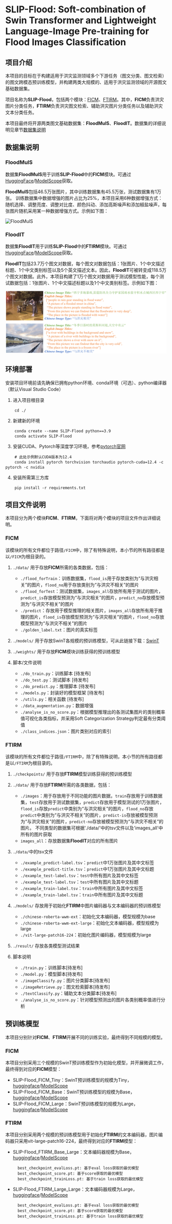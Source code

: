 # SLIP-Flood: Soft-combination of Swin Transformer and Lightweight Language-Image Pre-training for Flood Images Classification

## 项目介绍


本项目的目标在于构建适用于洪灾监测领域多个下游任务（图文分类、图文检索）的图文跨模态预训练模型，并构建两类大规模的、适用于洪灾监测领域的开源图文基础数据集。

项目名称为**SLIP-Flood**，包括两个模块：[FICM](#FICM)、[FTIRM](#FTIRM)。其中，**FICM**负责洪灾图片分类任务，**FTIRM**负责洪灾图文检索、辅助洪灾图片分类任务以及辅助洪灾文本分类任务。

本项目最终将开源两类图文基础数据集：**FloodMulS**、**FloodIT**。数据集的详细说明见章节[数据集说明](#数据集说明)

## 数据集说明
### FloodMulS

数据集**FloodMulS**用于训练**SLIP-Flood**中的**FICM**模块。可通过[HuggingFace](https://huggingface.co/datasets/muhan-yy/FloodMulS)/[ModelScope](https://www.modelscope.cn/datasets/muhanyy/FloodMulS)获取。

**FloodMulS**包括46.5万张图片，其中训练数据集有45.5万张，测试数据集有1万张。
训练数据集中数据增强的图片占比为25%，本项目采用6种数据增强方式：随机选择、调整亮度、调整对比度、颜色抖动、添加高斯噪声和添加椒盐噪声，每张图片随机采用某一种数据增强方式。示例如下图：

![FloodMulS](./imagesForReadme/FloodMulS.png)

### FloodIT

数据集**FloodIT**用于训练**SLIP-Flood**中的**FTIRM**模块。可通过[HuggingFace](https://huggingface.co/datasets/muhan-yy/FloodIT)/[ModelScope](https://www.modelscope.cn/datasets/muhanyy/FloodIT)获取。

**FloodIT**包括23.7万个图文对数据，每个图文对数据包括：1张图片、1个中文描述标题、1个中文类别标签以及5个英文描述文本。因此，**FloodIT**可被转变成118.5万个图文对数据。此外，本项目构建了1万个图文对数据用于测试模型性能，每个测试数据包括：1张图片、1个中文描述标题以及1个中文类别标签。示例如下图：

![FloodIT](./imagesForReadme/FloodIT.png)

## 环境部署

安装项目环境前请先确保已拥有python环境、conda环境（可选）、python编译器（默认Visual Studio Code）

1. 进入项目根目录
```
    cd ./   
```
2. 新建新的环境
```
    conda create --name SLIP-Flood python==3.9
    conda activate SLIP-Flood
```
3. 安装CUDA、Pytorch等深度学习环境，参考[pytorch官网](https://pytorch.org/)
```
    # 此处示例默认CUDA版本为12.4
    conda install pytorch torchvision torchaudio pytorch-cuda=12.4 -c pytorch -c nvidia
```
4. 安装所需第三方库
```
    pip install -r requirements.txt
```

## 项目文件说明

本项目分为两个模块**FICM**、**FTIRM**，下面将对两个模块的项目文件作出详细说明。

### FICM

该模块的所有文件都位于路径`/FICM`中，除了有特殊说明，本小节的所有路径都是以`/FICM`为根目录的。

1. `./data/`
用于存放**FICM**所需的各类数据，包括：
    - `./flood_forTrain`：训练数据集，`flood_is`用于存放类别为“与洪灾相关”的图片，`flood_no`用于存放类别为“与洪灾不相关”的图片
    - `./flood_forTest`：测试数据集，`images_all`存放所有用于测试的图片，`predict_is`存放模型预测为“与洪灾相关”的图片，`predict_no`存放模型预测为“与洪灾不相关”的图片
    - `./predict`：存放用于模型推理的相关图片，`images_all`存放所有用于推理的图片，`flood_is`存放模型预测为“与洪灾相关”的图片，`flood_no`存放模型预测为“与洪灾不相关”的图片
    - `./golden_label.txt`：图片的真实标签

2. `./models/`
用于存放SwinT各规模的预训练模型，可从此链接下载：[SwinT](https://github.com/microsoft/Swin-Transformer)

3. `./weights/`
用于存放**FICM**模块训练获得的预训练模型

4. 脚本/文件说明
   - `./do_train.py`：训练脚本 [待发布]
   - `./do_test.py`：测试脚本 [待发布]
   - `./do_predict.py`：推理脚本 [待发布]
   - `./models.py`：封装好的模型框架 [待发布]
   - `./utils.py`：相关函数 [待发布]
   - `./data_augmentation.py`：数据增强
   - `./analyse_is_no_score.py`：根据模型推理出的各测试集图片的类别概率值可视化各类指标，并采用Soft Categorization Strategy判定最有分类阈值
   - `./class_indices.json`：图片类别对应的索引

### FTIRM

该模块的所有文件都位于路径`/FTIRM`中，除了有特殊说明，本小节的所有路径都是以`/FTIRM`为根目录的。

1. `./checkpoints/`
用于存放**FTIRM**模型训练获得的预训练模型

2. `./data/`
用于存放**FTIRM**所需的各类数据，包括：
    - `./images`：用于存放用于不同功能的图片数据，`train`存放用于训练数据集，`test`存放用于测试数据集，`predict`存放用于模型测试的1万张图片，`flood_is`存放`predict`中类别为“与洪灾相关”的图片，`flood_no`存放`predict`中类别为“与洪灾不相关”的图片，`predict-is`存放被模型预测为“与洪灾相关”的图片，`predict-no`存放被模型预测为“与洪灾不相关”的图片。
      不同类型的数据集可根据'./data/'中的tsv文件以及'images_all'中所有的图片获取
    - `images_all`：存放数据集**FloodIT**对应的所有图片

1. `./data/`中的tsv文件
    - `./example_predict-label.tsv`：`predict`中1万张图片及其中文标签
    - `./example_predict-title.tsv`：`predict`中1万张图片及其中文标题
    - `./example_test-label.tsv`：`test`中所有图片及其中文标签
    - `./example_test-label.tsv`：`test`中所有图片及其中文标题
    - `./example_train-label.tsv`：`train`中所有图片及其中文标签
    - `./example_train-label.tsv`：`train`中所有图片及其中文标题
  
2. `./models/`
存放用于初始化**FTIRM**中图片编码器与文本编码器的预训练模型
    - `./chinese-roberta-wwm-ext`：初始化文本编码器，模型规模为base
    - `./chinese-roberta-wwm-ext-large`：初始化文本编码器，模型规模为large
    - `./vit-large-patch16-224`：初始化图片编码器，模型规模为large

1. `./result/`
存放各类模型测试结果

1. 脚本说明
   - `./train.py`：训练脚本[待发布]
   - `./model.py`：模型脚本[待发布]
   - `./imageClassify.py`：图片分类脚本[待发布]
   - `./imageRetrieve.py`：图文检索脚本[待发布]
   - `./textClassify.py`：辅助文本分类脚本[待发布]
   - `./analyse_is_no_score.py`：针对模型预测出的图片各类别概率值进行分析

## 预训练模型
本项目分别针对**FICM**、**FTIRM**开展不同的训练实验，最终得到不同规模的模型。
### FICM
本项目分别采用三个规模的SwinT预训练模型作为初始化模型，并开展微调工作，最终得到对应的**FICM**模型：
- SLIP-Flood_FICM_Tiny：SwinT预训练模型的规模为Tiny，[huggingface](https://huggingface.co/muhan-yy/SLIP-Flood_FICM_Tiny)/[ModelScope](https://www.modelscope.cn/models/muhanyy/SLIP-Flood_FICM_Tiny)
- SLIP-Flood_FICM_Base：SwinT预训练模型的规模为Base，[huggingface](https://huggingface.co/muhan-yy/SLIP-Flood_FICM_Base)/[ModelScope](https://www.modelscope.cn/models/muhanyy/SLIP-Flood_FICM_Base)
- SLIP-Flood_FICM_Large：SwinT预训练模型的规模为Large，[huggingface](https://huggingface.co/muhan-yy/SLIP-Flood_FICM_Large)/[ModelScope](https://www.modelscope.cn/models/muhanyy/SLIP-Flood_FICM_Large)

### FTIRM
本项目分别采用两个规模的预训练模型用于初始化**FTIRM**的文本编码器，图片编码器只采用vit-large-patch16-224，最终得到对应的**FTIRM**模型：
- SLIP-Flood_FTIRM_Base_Large：文本编码器规模为Base，[huggingface](https://huggingface.co/muhan-yy/SLIP-Flood_FTIRM_Base_Large)/[ModelScope](https://www.modelscope.cn/models/muhanyy/SLIP-Flood_FTIRM_Base_Large)
  ```
    best_checkpoint_evalLoss.pt: 基于eval loss获取的最优模型
    best_checkpoint_score.pt: 基于score获取的最优模型
    best_checkpoint_trainLoss.pt: 基于train loss获取的最优模型
  ```
- SLIP-Flood_FTIRM_Large_Large：文本编码器规模为Large，[huggingface](https://huggingface.co/muhan-yy/SLIP-Flood_FTIRM_Large_Large)/[ModelScope](https://www.modelscope.cn/models/muhanyy/SLIP-Flood_FTIRM_Large_Large)
  ```
    best_checkpoint_evalLoss.pt: 基于eval loss获取的最优模型
    best_checkpoint_score.pt: 基于score获取的最优模型
    best_checkpoint_trainLoss.pt: 基于train loss获取的最优模型
  ```

